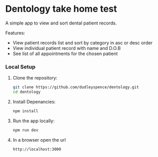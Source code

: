 # Dentology take home test

A simple app to view and sort dental patient records.

Features:

- View patient records list and sort by category in asc or desc order
- View individual patient record with name and D.O.B
- See list of all appointments for the chosen patient

### Local Setup

1. Clone the repository:

   ```bash
   git clone https://github.com/dudleyspence/dentology.git
   cd dentology
   ```

2. Install Depenancies:

   ```bash
   npm install
   ```

3. Run the app locally:

   ```bash
   npm run dev
   ```

4. In a browser open the url
   ```bash
   http://localhost:3000
   ```
